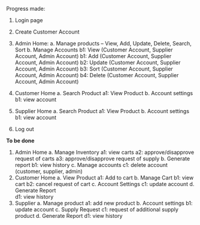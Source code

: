 Progress made:

1. Login page
2. Create Customer Account

3. Admin Home:
a. Manage products – View, Add, Update, Delete, Search, Sort
b. Manage Accounts
	b1: View (Customer Account, Supplier Account, Admin Account)
	b1: Add (Customer Account, Supplier Account, Admin Account)
	b2: Update (Customer Account, Supplier Account, Admin Account)
	b3: Sort (Customer Account, Supplier Account, Admin Account)
  b4: Delete (Customer Account, Supplier Account, Admin Account)

5. Customer Home
	a. Search Product
		a1: View Product
	b. Account settings
		b1: view account
6. Supplier Home
	a. Search Product
		a1: View Product
	b. Account settings
		b1: view account

7. Log out




**To be done**
1. Admin Home 
	a. Manage Inventory
		a1: view carts
		a2: approve/disapprove request of carts
		a3: approve/disapprove request of supply
	b. Generate report
		b1: view history
	c. Manage accounts
		c1: delete account (customer, supplier, admin)
2. Customer Home
	a. View Product
		a1: Add to cart
	b. Manage Cart
		b1: view cart
		b2: cancel request of cart
	c. Account Settings
		c1: update account
	d. Generate Report	
		d1: view history
3.  Supplier
	a. Manage product
		a1: add new product
	b. Account settings
		b1: update account
	c. Supply Request
		c1: request of additional supply product
	d. Generate Report
		d1: view history
